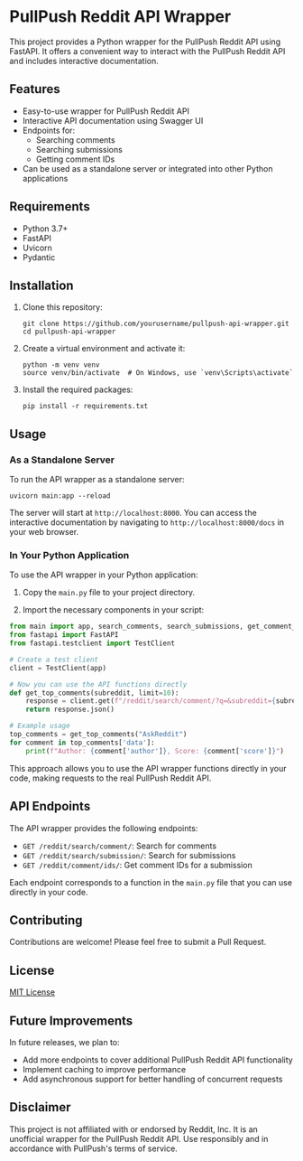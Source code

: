 # PullPush Reddit API Wrapper

This project provides a Python wrapper for the PullPush Reddit API using FastAPI. It offers a convenient way to interact with the PullPush Reddit API and includes interactive documentation.

## Features

- Easy-to-use wrapper for PullPush Reddit API
- Interactive API documentation using Swagger UI
- Endpoints for:
  - Searching comments
  - Searching submissions
  - Getting comment IDs
- Can be used as a standalone server or integrated into other Python applications

## Requirements

- Python 3.7+
- FastAPI
- Uvicorn
- Pydantic

## Installation

1. Clone this repository:
   ```
   git clone https://github.com/yourusername/pullpush-api-wrapper.git
   cd pullpush-api-wrapper
   ```

2. Create a virtual environment and activate it:
   ```
   python -m venv venv
   source venv/bin/activate  # On Windows, use `venv\Scripts\activate`
   ```

3. Install the required packages:
   ```
   pip install -r requirements.txt
   ```

## Usage

### As a Standalone Server

To run the API wrapper as a standalone server:

```
uvicorn main:app --reload
```

The server will start at `http://localhost:8000`. You can access the interactive documentation by navigating to `http://localhost:8000/docs` in your web browser.

### In Your Python Application

To use the API wrapper in your Python application:

1. Copy the `main.py` file to your project directory.

2. Import the necessary components in your script:

```python
from main import app, search_comments, search_submissions, get_comment_ids
from fastapi import FastAPI
from fastapi.testclient import TestClient

# Create a test client
client = TestClient(app)

# Now you can use the API functions directly
def get_top_comments(subreddit, limit=10):
    response = client.get(f"/reddit/search/comment/?q=&subreddit={subreddit}&size={limit}&sort=desc")
    return response.json()

# Example usage
top_comments = get_top_comments("AskReddit")
for comment in top_comments['data']:
    print(f"Author: {comment['author']}, Score: {comment['score']}")
```

This approach allows you to use the API wrapper functions directly in your code, making requests to the real PullPush Reddit API.

## API Endpoints

The API wrapper provides the following endpoints:

- `GET /reddit/search/comment/`: Search for comments
- `GET /reddit/search/submission/`: Search for submissions
- `GET /reddit/comment/ids/`: Get comment IDs for a submission

Each endpoint corresponds to a function in the `main.py` file that you can use directly in your code.

## Contributing

Contributions are welcome! Please feel free to submit a Pull Request.

## License

[MIT License](LICENSE)

## Future Improvements

In future releases, we plan to:
- Add more endpoints to cover additional PullPush Reddit API functionality
- Implement caching to improve performance
- Add asynchronous support for better handling of concurrent requests

## Disclaimer

This project is not affiliated with or endorsed by Reddit, Inc. It is an unofficial wrapper for the PullPush Reddit API. Use responsibly and in accordance with PullPush's terms of service.